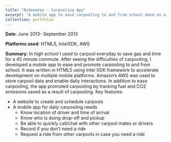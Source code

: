 ```yaml
---
title: "Ridemates - Carpooling App"
excerpt: "A mobile app to ease carpooling to and from school done as a personal project. <br/><img src='/images/RMLanding.jpg'>"
collection: portfolio
---
```


**Date**:  June 2013- September 2013

**Platforms used**: HTML5, IntelXDK, AWS

**Summary**: In high school I used to carpool everyday to save gas and time for a 45 minute commute. After seeing the difficulties of carpooling, I developed a mobile app to ease and promote carpooling to and from school. It was written in HTML5 using Intel XDK framework to accelerate development on multiple mobile platforms. Amazon’s AWS was used to store carpool data and enable daily interactions. In addition to ease carpooling, the app promoted carpooling by tracking fuel and CO2 emissions saved as a result of carpooling.
Key features:
* A website to create and schedule carpools
* A mobile app for daily carpooling needs
  * Know location of driver and time of arrival
  * Know who is doing drop-off and pickup
  * Be able to quickly call/chat with other carpool mates or drivers
  * Record if you don’t need a ride 
  * Request a ride from other carpools in case you need a ride

